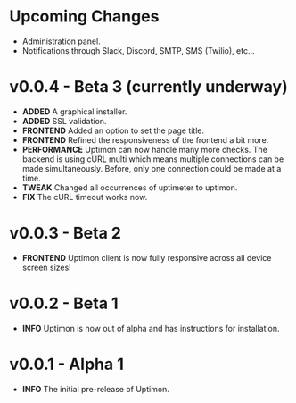 # Upcoming Changes

- Administration panel.
- Notifications through Slack, Discord, SMTP, SMS (Twilio), etc...

# v0.0.4 - Beta 3 (currently underway)

- **ADDED** A graphical installer.
- **ADDED** SSL validation.
- **FRONTEND** Added an option to set the page title.
- **FRONTEND** Refined the responsiveness of the frontend a bit more.
- **PERFORMANCE** Uptimon can now handle many more checks. The backend is using cURL multi which means multiple connections can be made simultaneously. Before, only one connection could be made at a time.
- **TWEAK** Changed all occurrences of uptimeter to uptimon.
- **FIX** The cURL timeout works now.

# v0.0.3 - Beta 2

- **FRONTEND** Uptimon client is now fully responsive across all device screen sizes!

# v0.0.2 - Beta 1

- **INFO** Uptimon is now out of alpha and has instructions for installation.

# v0.0.1 - Alpha 1

- **INFO** The initial pre-release of Uptimon.
